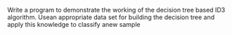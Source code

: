 Write a program to demonstrate the working of the decision tree based ID3 algorithm. Usean appropriate data set for building the decision tree and apply this knowledge to classify anew sample
